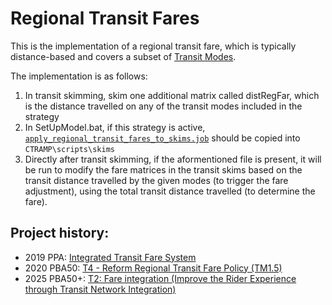 
# Regional Transit Fares

This is the implementation of a regional transit fare, which is typically distance-based and covers a subset of [Transit Modes](https://github.com/BayAreaMetro/modeling-website/wiki/TransitModes).

The implementation is as follows:

1. In transit skimming, skim one additional matrix called distRegFar, which is the distance travelled on any of the transit modes included in the strategy
2. In SetUpModel.bat, if this strategy is active, [`apply_regional_transit_fares_to_skims.job`](apply_regional_transit_fares_to_skims.job) should be copied into `CTRAMP\scripts\skims`
3. Directly after transit skimming, if the aformentioned file is present, it will be run to modify the fare matrices in the transit skims based on the transit distance travelled by the given modes (to trigger the fare adjustment), using the total transit distance travelled (to determine the fare).

## Project history:
* 2019 PPA: [Integrated Transit Fare System](https://app.asana.com/0/741988522701299/956015808600228/f)
* 2020 PBA50: [T4 - Reform Regional Transit Fare Policy (TM1.5)](https://app.asana.com/0/403262763383022/1188775845203250/f)
* 2025 PBA50+: [T2: Fare integration (Improve the Rider Experience through Transit Network Integration)](https://app.asana.com/0/1204085012544660/1208431274924535/f)